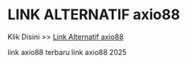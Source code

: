 # LINK ALTERNATIF axio88

Klik Disini >> <a href="https://linksto.pages.dev/">Link Alternatif axio88 </a>

link axio88 terbaru
link axio88 2025